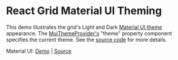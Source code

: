 # React Grid Material UI Theming

This demo illustrates the grid&apos;s Light and Dark <a href="https://material-ui-1dab0.firebaseapp.com/customization/themes">Material UI theme</a> appearance. The <a href="https://material-ui-1dab0.firebaseapp.com/component-api/mui-theme-provider">MuiThemeProvider&apos;s</a> &quot;theme&quot; property component specifies the current theme. See the <a href="https://github.com/DevExpress/devextreme-reactive/blob/master/packages/dx-react-demos/src/material-ui/featured/theming.jsx">source code</a> for more details.

Material UI:
[Demo](http://devexpress.github.io/devextreme-reactive/react/grid/demos/#/material-ui/featured/theming) |
[Source](https://github.com/DevExpress/devextreme-reactive/tree/master/packages/dx-react-demos/src/material-ui/featured/theming.jsx)

